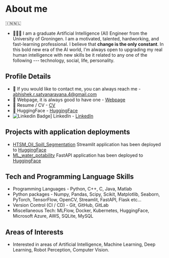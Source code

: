# About me
🇮🇳🇳🇱
* 👨🏽‍🎓 I am a graduate Artificial Intelligence (AI) Engineer from the University of Groningen. I am a
motivated, talented, hardworking, and fast-learning professional. I believe that **change is the only constant**. 
In this bold new era of the AI world, I'm always open to upgrading my real human intelligence with new skills be it related
to any one of the following --- technology, social, life, personality.

## Profile Details
* 📧 If you would like to contact me, you can always reach me - <abhishek.r.satyanarayana.4@gmail.com>
* 📃 Webpage, it is always good to have one - [Webpage](https://abhishekrs4.github.io/)
* 📜 Resume / CV - [CV](https://abhishekrs4.github.io/docs/cv_abhishek_r_s.pdf)
* 🤗 HuggingFace - [HuggingFace](https://huggingface.co/abhishekrs4)
* ![Linkedin Badge](https://img.shields.io/badge/-Shekhar-blue?style=flat&logo=Linkedin&logoColor=blue)] LinkedIn - [LinkedIn](https://www.linkedin.com/in/abhishek-ramanathapura-satyanarayana-862608a0/)

## Projects with application deployments
* [HTSM_Oil_Spill_Segmentation](https://github.com/AbhishekRS4/HTSM_Oil_Spill_Segmentation) Streamlit application has been deployed to [HuggingFace](https://huggingface.co/spaces/abhishekrs4/Oil_Spill_Segmentation)
* [ML_water_potability](https://github.com/AbhishekRS4/ML_water_potability_fastapi_deployment) FastAPI application has been deployed to [HuggingFace](https://huggingface.co/spaces/abhishekrs4/ML_water_potability)

## Tech and Programming Language Skills
* Programming Languages - Python, C++, C, Java, Matlab
* Python packages - Numpy, Pandas, Scipy, Scikit, Matplotlib, Seaborn, PyTorch, TensorFlow, OpenCV, Streamlit, FastAPI, Flask etc...
* Version Control (CI / CD) - Git, GitHub, GitLab
* Miscellaneous Tech: MLFlow, Docker, Kubernetes, HuggingFace, Microsoft Azure, AWS, SQLite, MySQL

## Areas of Interests
* Interested in areas of Artificial Intelligence, Machine Learning, Deep Learning, Robot Perception, Computer Vision.
